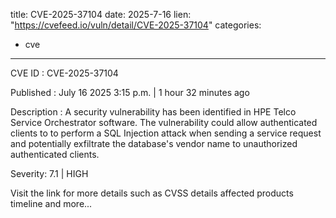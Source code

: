  
title: CVE-2025-37104
date: 2025-7-16
lien: "https://cvefeed.io/vuln/detail/CVE-2025-37104"
categories:
  - cve
---

CVE ID : CVE-2025-37104

Published :  July 16
2025
3:15 p.m. | 1 hour
32 minutes ago

Description : A security vulnerability has been identified in HPE Telco Service Orchestrator software. The vulnerability could allow authenticated clients to to perform a SQL Injection attack when sending a service request
and potentially exfiltrate the database's vendor name to unauthorized authenticated clients.

Severity: 7.1 | HIGH

Visit the link for more details
such as CVSS details
affected products
timeline
and more...
